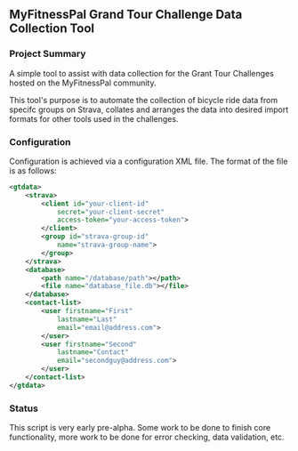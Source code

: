 ## MyFitnessPal Grand Tour Challenge Data Collection Tool

### Project Summary
A simple tool to assist with data collection for the Grant Tour Challenges hosted on the
MyFitnessPal community. 

This tool's purpose is to automate the collection of bicycle ride data from specifc groups on
Strava, collates and arranges the data into desired import formats for other tools used in the
challenges.

### Configuration
Configuration is achieved via a configuration XML file. The format of the file is as follows:

```xml
<gtdata>
    <strava>
        <client id="your-client-id"
            secret="your-client-secret"
            access-token="your-access-token">
        </client>
        <group id="strava-group-id"
            name="strava-group-name">
        </group>
    </strava>
    <database>
        <path name="/database/path"></path>
        <file name="database_file.db"></file>
    </database>
    <contact-list>
        <user firstname="First"
            lastname="Last"
            email="email@address.com">
        </user>
        <user firstname="Second"
            lastname="Contact"
            email="secondguy@address.com">
        </user>
    </contact-list>
</gtdata>
```
### Status
This script is very early pre-alpha. Some work to be done to finish core functionality, more work to
be done for error checking, data validation, etc.

